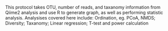 This protocol takes OTU, number of reads, and taxanomy information from Qiime2 analysis and use R to generate graph, as well as performing statistic analysis. Analysises covered here include: 
Ordination, eg. PCoA, NMDS;
Diversity;
Taxanomy; 
Linear regression; T-test and power calculation

